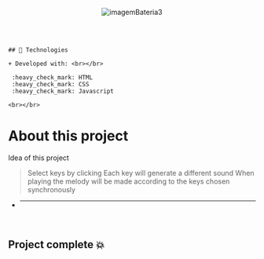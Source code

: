 <div align="center">

![imagemBateria3](https://user-images.githubusercontent.com/83568294/131061236-d7d06612-1f89-46e0-8f5b-49b5773364b8.png)

</div>

 <br></br>

    ## 🚀 Technologies
    
    + Developed with: <br></br>

     :heavy_check_mark: HTML
     :heavy_check_mark: CSS
     :heavy_check_mark: Javascript 
    
    <br></br>


  # About this project
  
   Idea of this project

   >  Select keys by clicking
   >  Each key will generate a different sound
   >  When playing the melody will be made according to the keys chosen synchronously
   + ---
 
  <br>

## Project complete 💥
  















